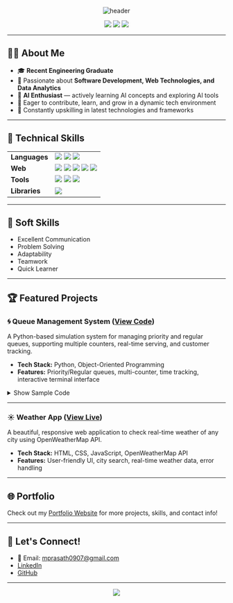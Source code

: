 <!--
  Hi there! 👋
  Welcome to my GitHub Profile README.
  This file is designed to be visually appealing, professional, and informative for recruiters and tech industry professionals.
-->

<p align="center">
  <img src="https://capsule-render.vercel.app/api?type=wave&color=gradient&height=180&section=header&text=Hi%20I'm%20Prasath!&fontSize=40&fontAlign=50&fontColor=ffffff" alt="header"/>
</p>

<p align="center">
  <a href="mailto:mprasath0907@gmail.com"><img src="https://img.shields.io/badge/Email-D14836?style=for-the-badge&logo=gmail&logoColor=white"/></a>
  <a href="https://www.linkedin.com/in/prasathm21"><img src="https://img.shields.io/badge/LinkedIn-blue?style=for-the-badge&logo=linkedin&logoColor=white"/></a>
  <a href="https://github.com/prasath-m21"><img src="https://img.shields.io/badge/GitHub-181717?style=for-the-badge&logo=github&logoColor=white"/></a>
</p>

---

## 👨‍💻 About Me

- 🎓 **Recent Engineering Graduate**  
- 👀 Passionate about **Software Development, Web Technologies, and Data Analytics**
- 🤖 **AI Enthusiast** — actively learning AI concepts and exploring AI tools
- 🎯 Eager to contribute, learn, and grow in a dynamic tech environment
- 🌱 Constantly upskilling in latest technologies and frameworks

---

## 💼 Technical Skills

<table>
  <tr>
    <td><b>Languages</b></td>
    <td>
      <img src="https://img.shields.io/badge/Python-3572A5?style=flat-square&logo=python&logoColor=white"/>
      <img src="https://img.shields.io/badge/SQL-336791?style=flat-square&logo=postgresql&logoColor=white"/>
      <img src="https://img.shields.io/badge/JavaScript-F7DF1E?style=flat-square&logo=javascript&logoColor=black"/>
    </td>
  </tr>
  <tr>
    <td><b>Web</b></td>
    <td>
      <img src="https://img.shields.io/badge/HTML5-E34F26?style=flat-square&logo=html5&logoColor=white"/>
      <img src="https://img.shields.io/badge/CSS3-1572B6?style=flat-square&logo=css3&logoColor=white"/>
      <img src="https://img.shields.io/badge/Bootstrap-563D7C?style=flat-square&logo=bootstrap&logoColor=white"/>
      <img src="https://img.shields.io/badge/React-20232A?style=flat-square&logo=react&logoColor=61DAFB"/>
      <img src="https://img.shields.io/badge/Django-092E20?style=flat-square&logo=django&logoColor=white"/>
    </td>
  </tr>
  <tr>
    <td><b>Tools</b></td>
    <td>
      <img src="https://img.shields.io/badge/Git-F05032?style=flat-square&logo=git&logoColor=white"/>
      <img src="https://img.shields.io/badge/MS_Office-0078D4?style=flat-square&logo=microsoft-office&logoColor=white"/>
      <img src="https://img.shields.io/badge/Power%20BI-F2C811?style=flat-square&logo=powerbi&logoColor=black"/>
    </td>
  </tr>
  <tr>
    <td><b>Libraries</b></td>
    <td>
      <img src="https://img.shields.io/badge/Matplotlib-11557C?style=flat-square&logo=matplotlib&logoColor=white"/>
    </td>
  </tr>
</table>

---

## 🚀 Soft Skills

- Excellent Communication
- Problem Solving
- Adaptability
- Teamwork
- Quick Learner

---

## 🏆 Featured Projects

### 🌀 Queue Management System ([View Code](https://github.com/prasath-m21/Queue_Managment))
A Python-based simulation system for managing priority and regular queues, supporting multiple counters, real-time serving, and customer tracking.

- **Tech Stack:** Python, Object-Oriented Programming
- **Features:** Priority/Regular queues, multi-counter, time tracking, interactive terminal interface

<details>
  <summary>Show Sample Code</summary>

```python
class QueueSimulation:
    def __init__(self, num_counters=2):
        self.regular_queue = deque()
        self.priority_queue = deque()
        ...
```
</details>

---

### ☀️ Weather App ([View Live](https://github.com/prasath-m21/WeatherAPP))
A beautiful, responsive web application to check real-time weather of any city using OpenWeatherMap API.

- **Tech Stack:** HTML, CSS, JavaScript, OpenWeatherMap API
- **Features:** User-friendly UI, city search, real-time weather data, error handling


---

## 🌐 Portfolio

Check out my [Portfolio Website](https://github.com/prasath-m21/Profile) for more projects, skills, and contact info!

---

## 🤝 Let's Connect!

- 📧 Email: mprasath0907@gmail.com
- [LinkedIn](https://www.linkedin.com/in/prasathm21)
- [GitHub](https://github.com/prasath-m21)

---

<p align="center">
  <img src="https://capsule-render.vercel.app/api?type=waving&color=gradient&height=120&section=footer"/>
</p>

<!--
Feel free to reach out for collaborations, job opportunities, or just a tech chat!
-->
